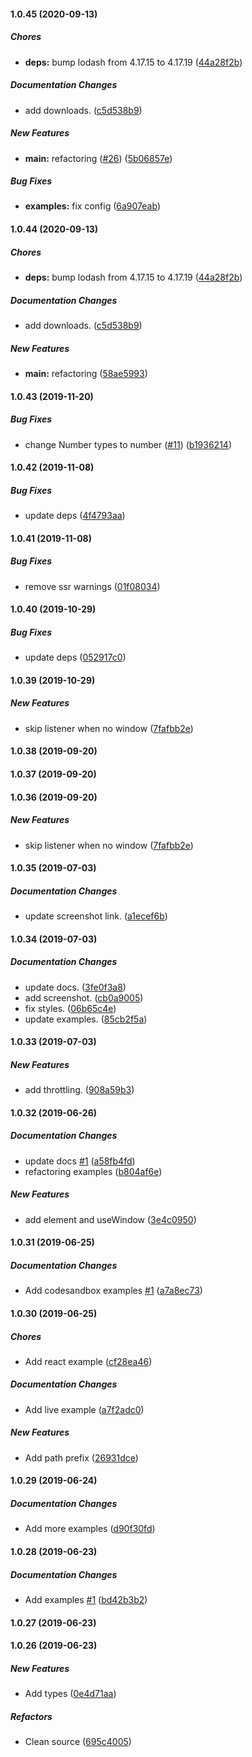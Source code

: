 #### 1.0.45 (2020-09-13)

##### Chores

* **deps:**  bump lodash from 4.17.15 to 4.17.19 ([44a28f2b](https://github.com/n8tb1t/use-scroll-position/commit/44a28f2bb3b6a4f74755dc65e20dce0ab82163ad))

##### Documentation Changes

*  add downloads. ([c5d538b9](https://github.com/n8tb1t/use-scroll-position/commit/c5d538b981d9521fefd86c37c0024a7a8c17f7b2))

##### New Features

* **main:**  refactoring ([#26](https://github.com/n8tb1t/use-scroll-position/pull/26)) ([5b06857e](https://github.com/n8tb1t/use-scroll-position/commit/5b06857e3484ccbec03aa841fc2f4edf78eefc54))

##### Bug Fixes

* **examples:**  fix config ([6a907eab](https://github.com/n8tb1t/use-scroll-position/commit/6a907eab10275f69c9f9804106e4adcd153cb602))

#### 1.0.44 (2020-09-13)

##### Chores

* **deps:**  bump lodash from 4.17.15 to 4.17.19 ([44a28f2b](https://github.com/n8tb1t/use-scroll-position/commit/44a28f2bb3b6a4f74755dc65e20dce0ab82163ad))

##### Documentation Changes

*  add downloads. ([c5d538b9](https://github.com/n8tb1t/use-scroll-position/commit/c5d538b981d9521fefd86c37c0024a7a8c17f7b2))

##### New Features

* **main:**  refactoring ([58ae5993](https://github.com/n8tb1t/use-scroll-position/commit/58ae5993d1392e8920af3d268dd8a6b170c432dc))

#### 1.0.43 (2019-11-20)

##### Bug Fixes

*  change Number types to number ([#11](https://github.com/n8tb1t/use-scroll-position/pull/11)) ([b1936214](https://github.com/n8tb1t/use-scroll-position/commit/b1936214ebb4e0dddb6209b8b9dc930eb9d35394))

#### 1.0.42 (2019-11-08)

##### Bug Fixes

*  update deps ([4f4793aa](https://github.com/n8tb1t/use-scroll-position/commit/4f4793aa049d465c93e40da92b1e3b71dbdc497f))

#### 1.0.41 (2019-11-08)

##### Bug Fixes

*  remove ssr warnings ([01f08034](https://github.com/n8tb1t/use-scroll-position/commit/01f0803483f1847712df48f0bde55753908f8df2))

#### 1.0.40 (2019-10-29)

##### Bug Fixes

*  update deps ([052917c0](https://github.com/n8tb1t/use-scroll-position/commit/052917c0ce2a8b4cd6a349772f68a1d724c642dc))

#### 1.0.39 (2019-10-29)

##### New Features

*  skip listener when no window ([7fafbb2e](https://github.com/n8tb1t/use-scroll-position/commit/7fafbb2e7638f41c340a979a53a0605718413e09))

#### 1.0.38 (2019-09-20)

#### 1.0.37 (2019-09-20)

#### 1.0.36 (2019-09-20)

##### New Features

*  skip listener when no window ([7fafbb2e](https://github.com/n8tb1t/use-scroll-position/commit/7fafbb2e7638f41c340a979a53a0605718413e09))

#### 1.0.35 (2019-07-03)

##### Documentation Changes

*  update screenshot link. ([a1ecef6b](https://github.com/n8tb1t/use-scroll-position/commit/a1ecef6b583546543b9041f0ad77121a4a501f17))

#### 1.0.34 (2019-07-03)

##### Documentation Changes

*  update docs. ([3fe0f3a8](https://github.com/n8tb1t/use-scroll-position/commit/3fe0f3a844cc1bb8b318187ad00151289214b51f))
*  add screenshot. ([cb0a9005](https://github.com/n8tb1t/use-scroll-position/commit/cb0a90056fcdb1e4cb2529ea6001c00610d6ef6a))
*  fix styles. ([06b65c4e](https://github.com/n8tb1t/use-scroll-position/commit/06b65c4e1f0150e7807fa9bd54013cdcc21f7fa5))
*  update examples. ([85cb2f5a](https://github.com/n8tb1t/use-scroll-position/commit/85cb2f5ae29dc4dd57f759044c5e36569e8faa7c))

#### 1.0.33 (2019-07-03)

##### New Features

*  add throttling. ([908a59b3](https://github.com/n8tb1t/use-scroll-position/commit/908a59b3ffbdc02a2e01e8cb1e4d77eab5cacffe))

#### 1.0.32 (2019-06-26)

##### Documentation Changes

*  update docs [#1](https://github.com/n8tb1t/use-scroll-position/pull/1) ([a58fb4fd](https://github.com/n8tb1t/use-scroll-position/commit/a58fb4fdf6c0eeefdac757899c2e2d78775823e6))
*  refactoring examples ([b804af6e](https://github.com/n8tb1t/use-scroll-position/commit/b804af6e5f3b94c7cd1b59864c4b85dc527a1866))

##### New Features

*  add element and useWindow ([3e4c0950](https://github.com/n8tb1t/use-scroll-position/commit/3e4c0950e98bcf96f2b0dcba402ba16439d702ad))

#### 1.0.31 (2019-06-25)

##### Documentation Changes

*  Add codesandbox examples [#1](https://github.com/n8tb1t/use-scroll-position/pull/1) ([a7a8ec73](https://github.com/n8tb1t/use-scroll-position/commit/a7a8ec73261ecdd44cf9e4e3487019e689d32b34))

#### 1.0.30 (2019-06-25)

##### Chores

*  Add react example ([cf28ea46](https://github.com/n8tb1t/use-scroll-position/commit/cf28ea465b2f25d8f763ae0252eb19684c5022f5))

##### Documentation Changes

*  Add live example ([a7f2adc0](https://github.com/n8tb1t/use-scroll-position/commit/a7f2adc09171a7f63169741a1aed8d4becf19b56))

##### New Features

*  Add path prefix ([26931dce](https://github.com/n8tb1t/use-scroll-position/commit/26931dce7b87fa11c008cae4bbe9acbadfcf8152))

#### 1.0.29 (2019-06-24)

##### Documentation Changes

*  Add more examples ([d90f30fd](https://github.com/n8tb1t/use-scroll-position/commit/d90f30fdfe0654489a665f14f571e11deca8239d))

#### 1.0.28 (2019-06-23)

##### Documentation Changes

*  Add examples [#1](https://github.com/n8tb1t/use-scroll-position/pull/1) ([bd42b3b2](https://github.com/n8tb1t/use-scroll-position/commit/bd42b3b21c959172edc086eb7894b424ce6e0187))

#### 1.0.27 (2019-06-23)

#### 1.0.26 (2019-06-23)

##### New Features

*  Add types ([0e4d71aa](https://github.com/n8tb1t/use-scroll-position/commit/0e4d71aad0e600a91b7ae3f14340c1700efe6682))

##### Refactors

*  Clean source ([695c4005](https://github.com/n8tb1t/use-scroll-position/commit/695c4005d3bcae9aae207a729f78fcaf63782bd0))



